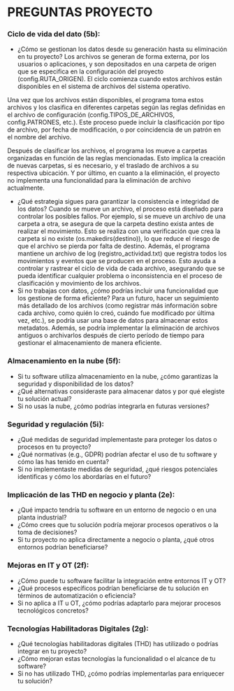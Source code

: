 # PREGUNTAS PROYECTO

### Ciclo de vida del dato (5b):
- ¿Cómo se gestionan los datos desde su generación hasta su eliminación en tu proyecto?
Los archivos se generan de forma externa, por los usuarios o aplicaciones, y son depositados en una carpeta de origen que se especifica en la configuración del proyecto (config.RUTA_ORIGEN). El ciclo comienza cuando estos archivos están disponibles en el sistema de archivos del sistema operativo.

Una vez que los archivos están disponibles, el programa toma estos archivos y los clasifica en diferentes carpetas según las reglas definidas en el archivo de configuración (config.TIPOS_DE_ARCHIVOS, config.PATRONES, etc.). Este proceso puede incluir la clasificación por tipo de archivo, por fecha de modificación, o por coincidencia de un patrón en el nombre del archivo.

Después de clasificar los archivos, el programa los mueve a carpetas organizadas en función de las reglas mencionadas. Esto implica la creación de nuevas carpetas, si es necesario, y el traslado de archivos a su respectiva ubicación. Y por último, en cuanto a la eliminación, el proyecto no implementa una funcionalidad para la eliminación de archivo actualmente.
- ¿Qué estrategia sigues para garantizar la consistencia e integridad de los datos?
Cuando se mueve un archivo, el proceso está diseñado para controlar los posibles fallos. Por ejemplo, si se mueve un archivo de una carpeta a otra, se asegura de que la carpeta destino exista antes de realizar el movimiento. Esto se realiza con una verificación que crea la carpeta si no existe (os.makedirs(destino)), lo que reduce el riesgo de que el archivo se pierda por falta de destino.
Además, el programa mantiene un archivo de log (registro_actividad.txt) que registra todos los movimientos y eventos que se producen en el proceso. Esto ayuda a controlar y rastrear el ciclo de vida de cada archivo, asegurando que se pueda identificar cualquier problema o inconsistencia en el proceso de clasificación y movimiento de los archivos.
- Si no trabajas con datos, ¿cómo podrías incluir una funcionalidad que los gestione de forma eficiente?
Para un futuro, hacer un seguimiento más detallado de los archivos (como registrar más información sobre cada archivo, como quién lo creó, cuándo fue modificado por última vez, etc.), se podría usar una base de datos para almacenar estos metadatos. Además, se podría implementar la eliminación de archivos antiguos o archivarlos después de cierto período de tiempo para gestionar el almacenamiento de manera eficiente. 

### Almacenamiento en la nube (5f):
- Si tu software utiliza almacenamiento en la nube, ¿cómo garantizas la seguridad y disponibilidad de los datos?
- ¿Qué alternativas consideraste para almacenar datos y por qué elegiste tu solución actual?
- Si no usas la nube, ¿cómo podrías integrarla en futuras versiones?
### Seguridad y regulación (5i):
- ¿Qué medidas de seguridad implementaste para proteger los datos o procesos en tu proyecto?
- ¿Qué normativas (e.g., GDPR) podrían afectar el uso de tu software y cómo las has tenido en cuenta?
- Si no implementaste medidas de seguridad, ¿qué riesgos potenciales identificas y cómo los abordarías en el futuro?
### Implicación de las THD en negocio y planta (2e):
- ¿Qué impacto tendría tu software en un entorno de negocio o en una planta industrial?
- ¿Cómo crees que tu solución podría mejorar procesos operativos o la toma de decisiones?
- Si tu proyecto no aplica directamente a negocio o planta, ¿qué otros entornos podrían beneficiarse?
### Mejoras en IT y OT (2f):
- ¿Cómo puede tu software facilitar la integración entre entornos IT y OT?
- ¿Qué procesos específicos podrían beneficiarse de tu solución en términos de automatización o eficiencia?
- Si no aplica a IT u OT, ¿cómo podrías adaptarlo para mejorar procesos tecnológicos concretos?
### Tecnologías Habilitadoras Digitales (2g):
- ¿Qué tecnologías habilitadoras digitales (THD) has utilizado o podrías integrar en tu proyecto?
- ¿Cómo mejoran estas tecnologías la funcionalidad o el alcance de tu software?
- Si no has utilizado THD, ¿cómo podrías implementarlas para enriquecer tu solución?
